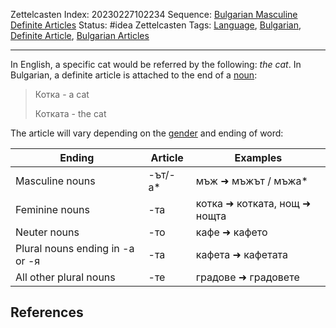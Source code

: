 Zettelcasten Index: 20230227102234
Sequence: [Bulgarian Masculine Definite Articles](Bulgarian%20Masculine%20Definite%20Articles.md)
Status: #idea
Zettelcasten Tags: [Language](../map-of-content/Language.md), [Bulgarian](../map-of-content/Bulgarian.md), [Definite Article](Definite%20Article.md), [Bulgarian Articles](Bulgarian%20Articles.md)

---

In English, a specific cat would be referred by the following: *the cat*.
In Bulgarian, a definite article is attached to the end of a [noun](Noun.md):

 > 
 > Котка - a cat
 > 
 > Котката - the cat

The article will vary depending on the [gender](Bulgarian%20Grammatical%20Gender.md) and ending of word:

|Ending|Article|Examples|
|------|-------|--------|
|Masculine nouns|-ът/-а\*|мъж ➜ мъжът / мъжа\*|
|Feminine nouns|-та|котка ➜ котката, нощ ➜ нощта|
|Neuter nouns|-то|кафе ➜ кафето|
|Plural nouns ending in -а or -я|-та|кафета ➜ кафетата|
|All other plural nouns|-те|градове ➜ градовете|

## References
